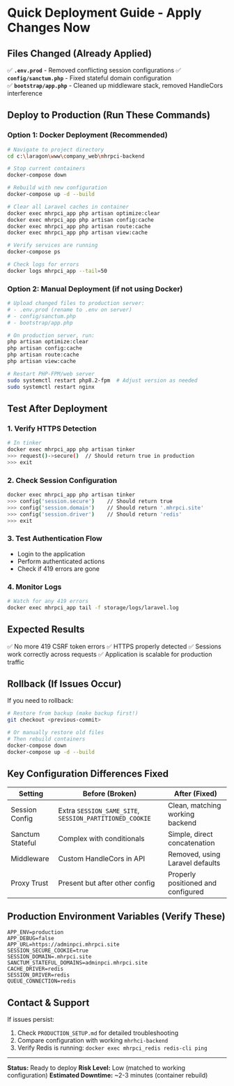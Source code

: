 # Quick Deployment Guide - Apply Changes Now

## Files Changed (Already Applied)

✅ **`.env.prod`** - Removed conflicting session configurations
✅ **`config/sanctum.php`** - Fixed stateful domain configuration  
✅ **`bootstrap/app.php`** - Cleaned up middleware stack, removed HandleCors interference

## Deploy to Production (Run These Commands)

### Option 1: Docker Deployment (Recommended)

```bash
# Navigate to project directory
cd c:\laragon\www\company_web\mhrpci-backend

# Stop current containers
docker-compose down

# Rebuild with new configuration
docker-compose up -d --build

# Clear all Laravel caches in container
docker exec mhrpci_app php artisan optimize:clear
docker exec mhrpci_app php artisan config:cache
docker exec mhrpci_app php artisan route:cache
docker exec mhrpci_app php artisan view:cache

# Verify services are running
docker-compose ps

# Check logs for errors
docker logs mhrpci_app --tail=50
```

### Option 2: Manual Deployment (if not using Docker)

```bash
# Upload changed files to production server:
# - .env.prod (rename to .env on server)
# - config/sanctum.php
# - bootstrap/app.php

# On production server, run:
php artisan optimize:clear
php artisan config:cache
php artisan route:cache
php artisan view:cache

# Restart PHP-FPM/web server
sudo systemctl restart php8.2-fpm  # Adjust version as needed
sudo systemctl restart nginx
```

## Test After Deployment

### 1. Verify HTTPS Detection
```bash
# In tinker
docker exec mhrpci_app php artisan tinker
>>> request()->secure()  // Should return true in production
>>> exit
```

### 2. Check Session Configuration
```bash
docker exec mhrpci_app php artisan tinker
>>> config('session.secure')    // Should return true
>>> config('session.domain')    // Should return '.mhrpci.site'
>>> config('session.driver')    // Should return 'redis'
>>> exit
```

### 3. Test Authentication Flow
- Login to the application
- Perform authenticated actions
- Check if 419 errors are gone

### 4. Monitor Logs
```bash
# Watch for any 419 errors
docker exec mhrpci_app tail -f storage/logs/laravel.log
```

## Expected Results

✅ No more 419 CSRF token errors
✅ HTTPS properly detected
✅ Sessions work correctly across requests
✅ Application is scalable for production traffic

## Rollback (If Issues Occur)

If you need to rollback:

```bash
# Restore from backup (make backup first!)
git checkout <previous-commit>

# Or manually restore old files
# Then rebuild containers
docker-compose down
docker-compose up -d --build
```

## Key Configuration Differences Fixed

| Setting | Before (Broken) | After (Fixed) |
|---------|----------------|---------------|
| Session Config | Extra `SESSION_SAME_SITE`, `SESSION_PARTITIONED_COOKIE` | Clean, matching working backend |
| Sanctum Stateful | Complex with conditionals | Simple, direct concatenation |
| Middleware | Custom HandleCors in API | Removed, using Laravel defaults |
| Proxy Trust | Present but after other config | Properly positioned and configured |

## Production Environment Variables (Verify These)

```env
APP_ENV=production
APP_DEBUG=false
APP_URL=https://adminpci.mhrpci.site
SESSION_SECURE_COOKIE=true
SESSION_DOMAIN=.mhrpci.site
SANCTUM_STATEFUL_DOMAINS=adminpci.mhrpci.site
CACHE_DRIVER=redis
SESSION_DRIVER=redis
QUEUE_CONNECTION=redis
```

## Contact & Support

If issues persist:
1. Check `PRODUCTION_SETUP.md` for detailed troubleshooting
2. Compare configuration with working `mhrhci-backend`
3. Verify Redis is running: `docker exec mhrpci_redis redis-cli ping`

---

**Status:** Ready to deploy
**Risk Level:** Low (matched to working configuration)
**Estimated Downtime:** ~2-3 minutes (container rebuild)
